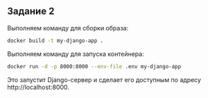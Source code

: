 ## Задание 2
Выполняем команду для сборки образа:
```bash
docker build -t my-django-app .
```
Выполняем команду для запуска контейнера:
```bash
docker run -d -p 8000:8000 --env-file .env my-django-app
```
Это запустит Django-сервер и сделает его доступным по адресу http://localhost:8000.